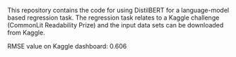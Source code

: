 This repository contains the code for using DistilBERT for a language-model based regression task. The regression task relates to a Kaggle challenge (CommonLit Readability Prize) and the input data sets can be downloaded from Kaggle.

RMSE value on Kaggle dashboard: 0.606
